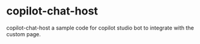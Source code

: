 # copilot-chat-host
copilot-chat-host a sample code for copilot studio bot to integrate with the custom page.
